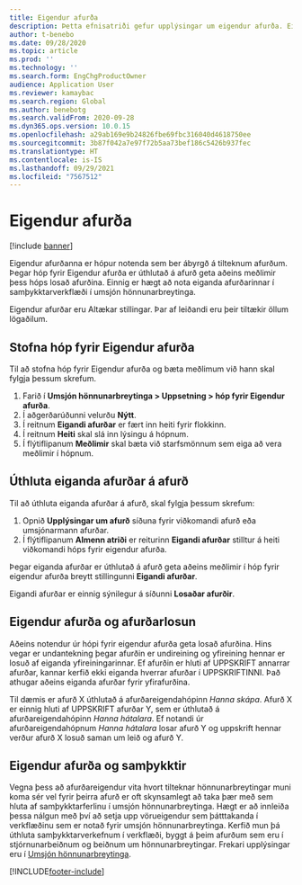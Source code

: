 ```yaml
---
title: Eigendur afurða
description: Þetta efnisatriði gefur upplýsingar um eigendur afurða. Eigendur afurða er hópur notenda sem ber ábyrgð á tilteknum afurðum. Aðeins meðlimir í hópnum geta losað þessar afurðir. Einnig er hægt að nota Eigendur afurða í samþykktarverkflæðinu.
author: t-benebo
ms.date: 09/28/2020
ms.topic: article
ms.prod: ''
ms.technology: ''
ms.search.form: EngChgProductOwner
audience: Application User
ms.reviewer: kamaybac
ms.search.region: Global
ms.author: benebotg
ms.search.validFrom: 2020-09-28
ms.dyn365.ops.version: 10.0.15
ms.openlocfilehash: a29ab169e9b24826fbe69fbc316040d4618750ee
ms.sourcegitcommit: 3b87f042a7e97f72b5aa73bef186c5426b937fec
ms.translationtype: HT
ms.contentlocale: is-IS
ms.lasthandoff: 09/29/2021
ms.locfileid: "7567512"
---
```

# <a name="product-owners"></a>Eigendur afurða

[!include [banner](../includes/banner.md)]

Eigendur afurðanna er hópur notenda sem ber ábyrgð á tilteknum afurðum. Þegar hóp fyrir Eigendur afurða er úthlutað á afurð geta aðeins meðlimir þess hóps losað afurðina. Einnig er hægt að nota eiganda afurðarinnar í samþykktarverkflæði í umsjón hönnunarbreytinga.

Eigendur afurðar eru Altækar stillingar. Þar af leiðandi eru þeir tiltækir öllum lögaðilum.

## <a name="create-a-product-owner-group"></a>Stofna hóp fyrir Eigendur afurða

Til að stofna hóp fyrir Eigendur afurða og bæta meðlimum við hann skal fylgja þessum skrefum.

1. Farið í **Umsjón hönnunarbreytinga \> Uppsetning \> hóp fyrir Eigendur afurða**.
2. Í aðgerðarúðunni velurðu **Nýtt**.
3. Í reitnum **Eigandi afurðar** er fært inn heiti fyrir flokkinn.
4. Í reitnum **Heiti** skal slá inn lýsingu á hópnum.
5. Í flýtiflipanum **Meðlimir** skal bæta við starfsmönnum sem eiga að vera meðlimir í hópnum.

## <a name="assign-a-product-owner-to-a-product"></a>Úthluta eiganda afurðar á afurð

Til að úthluta eiganda afurðar á afurð, skal fylgja þessum skrefum:

1. Opnið **Upplýsingar um afurð** síðuna fyrir viðkomandi afurð eða umsjónarmann afurðar.
1. Í flýtiflipanum **Almenn atriði** er reiturinn **Eigandi afurðar** stilltur á heiti viðkomandi hóps fyrir eigendur afurða.

Þegar eiganda afurðar er úthlutað á afurð geta aðeins meðlimir í hóp fyrir eigendur afurða breytt stillingunni **Eigandi afurðar**.

Eigandi afurðar er einnig sýnilegur á síðunni **Losaðar afurðir**.

## <a name="product-owners-and-product-releases"></a>Eigendur afurða og afurðarlosun

Aðeins notendur úr hópi fyrir eigendur afurða geta losað afurðina. Hins vegar er undantekning þegar afurðin er undireining og yfireining hennar er losuð af eiganda yfireiningarinnar. Ef afurðin er hluti af UPPSKRIFT annarrar afurðar, kannar kerfið ekki eiganda hverrar afurðar í UPPSKRIFTINNI. Það athugar aðeins eiganda afurðar fyrir yfirafurðina.

Til dæmis er afurð X úthlutað á afurðareigendahópinn *Hanna skápa*. Afurð X er einnig hluti af UPPSKRIFT afurðar Y, sem er úthlutað á afurðareigendahópinn *Hanna hátalara*. Ef notandi úr afurðareigendahópnum *Hanna hátalara* losar afurð Y og uppskrift hennar verður afurð X losuð saman um leið og afurð Y.

## <a name="product-owners-and-approvals"></a>Eigendur afurða og samþykktir

Vegna þess að afurðareigendur vita hvort tilteknar hönnunarbreytingar muni koma sér vel fyrir þeirra afurð er oft skynsamlegt að taka þær með sem hluta af samþykktarferlinu í umsjón hönnunarbreytinga. Hægt er að innleiða þessa nálgun með því að setja upp vörueigendur sem þátttakanda í verkflæðinu sem er notað fyrir umsjón hönnunarbreytinga. Kerfið mun þá úthluta samþykktarverkefnum í verkflæði, byggt á þeim afurðum sem eru í stjórnunarbeiðnum og beiðnum um hönnunarbreytingar. Frekari upplýsingar eru í [Umsjón hönnunarbreytinga](engineering-change-management.md).


[!INCLUDE[footer-include](../../includes/footer-banner.md)]